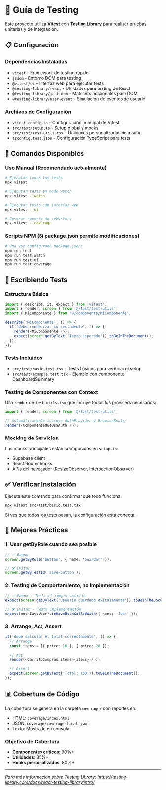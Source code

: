 
# 🧪 Guía de Testing

Este proyecto utiliza **Vitest** con **Testing Library** para realizar pruebas unitarias y de integración.

## 📋 Configuración

### Dependencias Instaladas
- `vitest` - Framework de testing rápido
- `jsdom` - Entorno DOM para testing
- `@vitest/ui` - Interfaz web para ejecutar tests
- `@testing-library/react` - Utilidades para testing de React
- `@testing-library/jest-dom` - Matchers adicionales para DOM
- `@testing-library/user-event` - Simulación de eventos de usuario

### Archivos de Configuración
- `vitest.config.ts` - Configuración principal de Vitest
- `src/test/setup.ts` - Setup global y mocks
- `src/test/test-utils.tsx` - Utilidades personalizadas de testing
- `tsconfig.test.json` - Configuración TypeScript para tests

## 🚀 Comandos Disponibles

### Uso Manual (Recomendado actualmente)
```bash
# Ejecutar todos los tests
npx vitest

# Ejecutar tests en modo watch
npx vitest --watch

# Ejecutar tests con interfaz web
npx vitest --ui

# Generar reporte de cobertura
npx vitest --coverage
```

### Scripts NPM (Si package.json permite modificaciones)
```bash
# Una vez configurado package.json:
npm run test
npm run test:watch  
npm run test:ui
npm run test:coverage
```

## 📝 Escribiendo Tests

### Estructura Básica
```typescript
import { describe, it, expect } from 'vitest';
import { render, screen } from '@/test/test-utils';
import { MiComponente } from '@/components/MiComponente';

describe('MiComponente', () => {
  it('debe renderizar correctamente', () => {
    render(<MiComponente />);
    expect(screen.getByText('Texto esperado')).toBeInTheDocument();
  });
});
```

### Tests Incluidos
- `src/test/basic.test.tsx` - Tests básicos para verificar el setup
- `src/test/example.test.tsx` - Ejemplo con componente DashboardSummary

### Testing de Componentes con Context
Usa `render` de `test-utils.tsx` que incluye todos los providers necesarios:

```typescript
import { render, screen } from '@/test/test-utils';

// Automáticamente incluye AuthProvider y BrowserRouter
render(<ComponenteQueUsaAuth />);
```

### Mocking de Servicios
Los mocks principales están configurados en `setup.ts`:
- Supabase client
- React Router hooks
- APIs del navegador (ResizeObserver, IntersectionObserver)

## ✅ Verificar Instalación

Ejecuta este comando para confirmar que todo funciona:
```bash
npx vitest src/test/basic.test.tsx
```

Si ves que todos los tests pasan, la configuración está correcta.

## 🎯 Mejores Prácticas

### 1. Usar getByRole cuando sea posible
```typescript
// ✅ Bueno
screen.getByRole('button', { name: 'Guardar' });

// ❌ Evitar
screen.getByTestId('save-button');
```

### 2. Testing de Comportamiento, no Implementación
```typescript
// ✅ Bueno - Testa el comportamiento
expect(screen.getByText('Usuario guardado exitosamente')).toBeInTheDocument();

// ❌ Evitar - Testa implementación
expect(mockSaveUser).toHaveBeenCalledWith({ name: 'Juan' });
```

### 3. Arrange, Act, Assert
```typescript
it('debe calcular el total correctamente', () => {
  // Arrange
  const items = [{ price: 10 }, { price: 20 }];
  
  // Act
  render(<CarritoCompras items={items} />);
  
  // Assert
  expect(screen.getByText('Total: €30')).toBeInTheDocument();
});
```

## 📊 Cobertura de Código

La cobertura se genera en la carpeta `coverage/` con reportes en:
- HTML: `coverage/index.html`
- JSON: `coverage/coverage-final.json`
- Texto: Mostrado en consola

### Objetivo de Cobertura
- **Componentes críticos**: 90%+
- **Utilidades**: 85%+
- **Hooks personalizados**: 80%+

---

*Para más información sobre Testing Library: https://testing-library.com/docs/react-testing-library/intro/*
